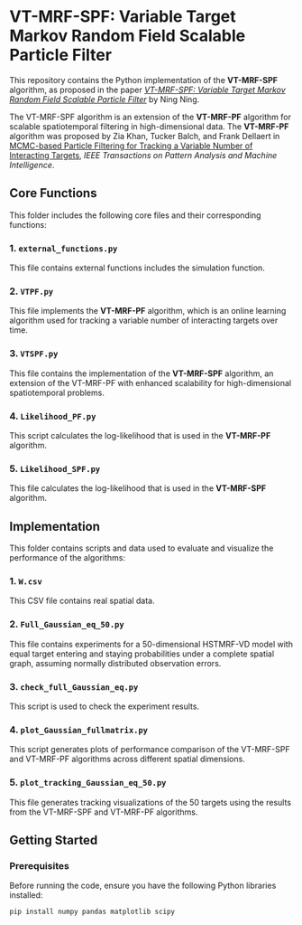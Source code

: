 # VT-MRF-SPF: Variable Target Markov Random Field Scalable Particle Filter

This repository contains the Python implementation of the **VT-MRF-SPF** algorithm, as proposed in the paper [*VT-MRF-SPF: Variable Target Markov Random Field Scalable Particle Filter*](https://arxiv.org/abs/2404.18857) by Ning Ning. 

The VT-MRF-SPF algorithm is an extension of the **VT-MRF-PF** algorithm for scalable spatiotemporal filtering in high-dimensional data. The **VT-MRF-PF** algorithm was proposed by Zia Khan, Tucker Balch, and Frank Dellaert in [MCMC-based Particle Filtering for Tracking a Variable Number of Interacting Targets](https://ieeexplore.ieee.org/abstract/document/1512059), *IEEE Transactions on Pattern Analysis and Machine Intelligence*.

## Core Functions

This folder includes the following core files and their corresponding functions:

### 1. `external_functions.py`
This file contains external functions includes the simulation function.

### 2. `VTPF.py`
This file implements the **VT-MRF-PF** algorithm, which is an online learning algorithm used for tracking a variable number of interacting targets over time.

### 3. `VTSPF.py`
This file contains the implementation of the **VT-MRF-SPF** algorithm, an extension of the VT-MRF-PF with enhanced scalability for high-dimensional spatiotemporal problems.

### 4. `Likelihood_PF.py`
This script calculates the log-likelihood that is used in the **VT-MRF-PF** algorithm.

### 5. `Likelihood_SPF.py`
This file calculates the log-likelihood that is used in the **VT-MRF-SPF** algorithm.

## Implementation

This folder contains scripts and data used to evaluate and visualize the performance of the algorithms:

### 1. `W.csv`
This CSV file contains real spatial data.

### 2. `Full_Gaussian_eq_50.py`
This file contains experiments for a 50-dimensional HSTMRF-VD model with equal target entering and staying probabilities under a complete spatial graph, assuming normally distributed observation errors.

### 3. `check_full_Gaussian_eq.py`
This script is used to check the experiment results.

### 4. `plot_Gaussian_fullmatrix.py`
This script generates plots of performance comparison of the VT-MRF-SPF and VT-MRF-PF algorithms across different spatial dimensions.

### 5. `plot_tracking_Gaussian_eq_50.py`
This file generates tracking visualizations of the 50 targets using the results from the VT-MRF-SPF and VT-MRF-PF algorithms.

## Getting Started

### Prerequisites

Before running the code, ensure you have the following Python libraries installed:

```bash
pip install numpy pandas matplotlib scipy
